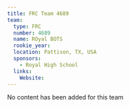 ```yaml
---
title: FRC Team 4689
team:
  type: FRC
  number: 4689
  name: ROyal BOTS
  rookie_year: 
  location: Pattison, TX, USA
  sponsors:
    - Royal High School
  links:
    Website: 
---
```

No content has been added for this team